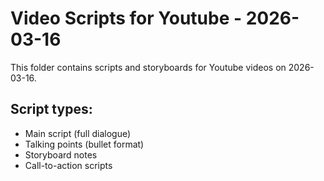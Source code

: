 # Video Scripts for Youtube - 2026-03-16

This folder contains scripts and storyboards for Youtube videos on 2026-03-16.

## Script types:
- Main script (full dialogue)
- Talking points (bullet format)
- Storyboard notes
- Call-to-action scripts
